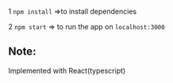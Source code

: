 1 `npm install` =>to install dependencies

2 `npm start` => to run the app on `localhost:3000`



## Note:
Implemented with React(typescript) 
